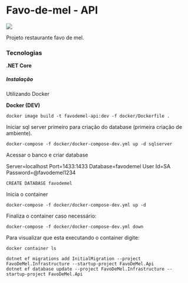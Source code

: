 # Favo-de-mel - API

![](repositoriourl)

Projeto restaurante favo de mel.

### Tecnologias

**.NET Core**


##### Instalação

Utilizando Docker

**Docker (DEV)**

```
docker image build -t favodemel-api:dev -f docker/Dockerfile .
```
Iniciar sql server primeiro para criação do database (primeira criação de ambiente).

```
docker-compose -f docker/docker-compose-dev.yml up -d sqlserver
```

Acessar o banco e criar database

Server=localhost
Port=1433:1433
Database=favodemel
User Id=SA
Password=@favodemel1234

```
CREATE DATABASE favodemel
```

Inicia o container

```
docker-compose -f docker/docker-compose-dev.yml up -d
```

Finaliza o container caso necessário:

```
docker-compose -f docker/docker-compose-dev.yml down
```

Para visualizar que esta executando o container digite:

```
docker container ls 
```

```
dotnet ef migrations add InitialMigration --project FavoDeMel.Infrastructure --startup-project FavoDeMel.Api
dotnet ef database update --project FavoDeMel.Infrastructure --startup-project FavoDeMel.Api 
```

